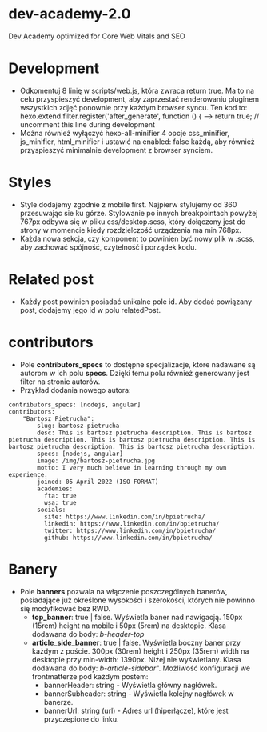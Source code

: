# dev-academy-2.0
Dev Academy optimized for Core Web Vitals and SEO

# Development
- Odkomentuj 8 linię w scripts/web.js, która zwraca return true. Ma to na celu przyspieszyć development, aby zaprzestać renderowaniu pluginem wszystkich zdjęć ponownie przy każdym browser syncu.
Ten kod to: 
hexo.extend.filter.register('after_generate', function () {
-->  return true; // uncomment this line during development
- Można również wyłączyć hexo-all-minifier 4 opcje css_minifier, js_minifier, html_minifier i ustawić na enabled: false każdą, aby również przyspieszyć minimalnie development z browser synciem.
  
# Styles
- Style dodajemy zgodnie z mobile first. Najpierw stylujemy od 360 przesuwając sie ku górze. Stylowanie po innych breakpointach powyżej 767px odbywa się w pliku css/desktop.scss, który dołączony jest do strony w momencie kiedy rozdzielczość urządzenia ma min 768px.
- Każda nowa sekcja, czy komponent to powinien być nowy plik w .scss, aby zachować spójność, czytelność i porządek kodu.

# Related post
- Każdy post powinien posiadać unikalne pole id. Aby dodać powiązany post, dodajemy jego id w polu relatedPost.

# contributors
- Pole **contributors_specs** to dostępne specjalizacje, które nadawane są autorom w ich polu **specs**. Dzięki temu polu również generowany jest filter na stronie autorów.
- Przykład dodania nowego autora:
```
contributors_specs: [nodejs, angular]
contributors:
    "Bartosz Pietrucha":
        slug: bartosz-pietrucha
        desc: This is bartosz pietrucha description. This is bartosz pietrucha description. This is bartosz pietrucha description. This is bartosz pietrucha description. This is bartosz pietrucha description.
        specs: [nodejs, angular]
        image: /img/bartosz-pietrucha.jpg
        motto: I very much believe in learning through my own experience.
        joined: 05 April 2022 (ISO FORMAT)
        academies:
          fta: true
          wsa: true
        socials:
          site: https://www.linkedin.com/in/bpietrucha/
          linkedin: https://www.linkedin.com/in/bpietrucha/
          twitter: https://www.linkedin.com/in/bpietrucha/
          github: https://www.linkedin.com/in/bpietrucha/
```

# Banery
- Pole **banners** pozwala na włączenie poszczególnych banerów, posiadające już określone wysokości i szerokości, których nie powinno się modyfikować bez RWD.
  - **top_banner**: true | false. Wyświetla baner nad nawigacją. 150px (15rem) height na mobile i 50px (5rem) na desktopie. Klasa dodawana do body: *b-header-top*
  - **article_side_banner**: true | false. Wyświetla boczny baner przy każdym z poście. 300px (30rem) height i 250px (35rem) width na desktopie przy min-width: 1390px. Niżej nie wyświetlany. Klasa dodawana do body: *b-article-sidebar*". Możliwość konfiguracji we frontmatterze pod każdym postem:
    - bannerHeader: string - Wyświetla główny nagłówek.
    - bannerSubheader: string - Wyświetla kolejny nagłówek w banerze.
    - bannerUrl: string (url) - Adres url (hiperłącze), które jest przyczepione do linku.